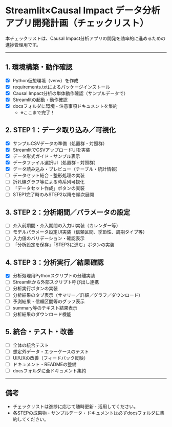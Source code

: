 # Streamlit×Causal Impact データ分析アプリ開発計画（チェックリスト）

本チェックリストは、Causal Impact分析アプリの開発を効率的に進めるための進捗管理用です。

---

## 1. 環境構築・動作確認
- [x] Python仮想環境（venv）を作成
- [x] requirements.txtによるパッケージインストール
- [x] Causal Impact分析の単体動作確認（サンプルデータで）
- [x] Streamlitの起動・動作確認
- [x] docsフォルダに環境・注意事項ドキュメントを集約
  - ※ここまで完了！

## 2. STEP 1：データ取り込み／可視化
- [x] サンプルCSVデータの準備（処置群・対照群）
- [x] StreamlitでCSVアップロードUIを実装
- [x] データ形式ガイド・サンプル表示
- [x] データファイル選択UI（処置群・対照群）
- [x] データ読み込み・プレビュー（テーブル・統計情報）
- [ ] データセット結合・整形処理の実装
- [ ] 折れ線グラフ等による時系列可視化
- [ ] 「データセット作成」ボタンの実装
- [ ] STEP1完了時のみSTEP2以降を順次展開

## 3. STEP 2：分析期間／パラメータの設定
- [ ] 介入前期間・介入期間の入力UI実装（カレンダー等）
- [ ] モデルパラメータ設定UI実装（信頼区間、季節性、周期タイプ等）
- [ ] 入力値のバリデーション・確認表示
- [ ] 「分析設定を保存」「STEP3に進む」ボタンの実装

## 4. STEP 3：分析実行／結果確認
- [x] 分析処理用Pythonスクリプトの分離実装
- [ ] Streamlitから外部スクリプト呼び出し連携
- [ ] 分析実行ボタンの実装
- [ ] 分析結果のタブ表示（サマリー／詳細／グラフ／ダウンロード）
- [ ] 予測結果・信頼区間等のグラフ表示
- [ ] summary等のテキスト結果表示
- [ ] 分析結果のダウンロード機能

## 5. 統合・テスト・改善
- [ ] 全体の統合テスト
- [ ] 想定外データ・エラーケースのテスト
- [ ] UI/UXの改善（フィードバック反映）
- [ ] ドキュメント・READMEの整備
- [ ] docsフォルダに全ドキュメント集約

---

## 備考
- チェックリストは進捗に応じて随時更新・活用してください。
- 各STEPの成果物・サンプルデータ・ドキュメントは必ずdocsフォルダに集約してください。 
